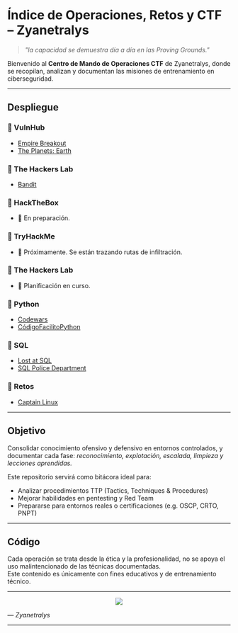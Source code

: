 # Índice de Operaciones, Retos y CTF – Zyanetralys

> *"la capacidad se demuestra día a día en las Proving Grounds."*

Bienvenido al **Centro de Mando de Operaciones CTF** de Zyanetralys, donde se recopilan, analizan y documentan las misiones de entrenamiento en ciberseguridad.

---

## Despliegue

### 📂 VulnHub
- [Empire Breakout](https://github.com/Zyanetralys/CTF/blob/main/EmpireBreakout.md)
- [The Planets: Earth](https://github.com/Zyanetralys/CTF/blob/main/ThePlanetsEarh.md)

### 📂 The Hackers Lab
- [Bandit](https://github.com/Zyanetralys/CTF/blob/main/Bandit.md)

### 📂 HackTheBox
- 🚧 En preparación.

### 📂 TryHackMe
- 🚧 Próximamente. Se están trazando rutas de infiltración.

### 📂 The Hackers Lab
- 🚧 Planificación en curso.

### 📂 Python
- [Codewars](https://github.com/Zyanetralys/Codewars)
- [CódigoFacilitoPython](https://github.com/Zyanetralys/Python)

### 📂 SQL
- [Lost at SQL](https://github.com/Zyanetralys/SQL-Lost-at-SQL)
- [SQL Police Department](https://github.com/Zyanetralys/SQL-Police-Department-exercises)


### 📂 Retos
- [Captain Linux](https://github.com/Zyanetralys/CTF/blob/main/CaptainLinux.md)

---

## Objetivo

Consolidar conocimiento ofensivo y defensivo en entornos controlados, y documentar cada fase: *reconocimiento, explotación, escalada, limpieza y lecciones aprendidas.*

Este repositorio servirá como bitácora ideal para:
- Analizar procedimientos TTP (Tactics, Techniques & Procedures)
- Mejorar habilidades en pentesting y Red Team
- Prepararse para entornos reales o certificaciones (e.g. OSCP, CRTO, PNPT)

---

## Código

Cada operación se trata desde la ética y la profesionalidad, no se apoya el uso malintencionado de las técnicas documentadas.  
Este contenido es únicamente con fines educativos y de entrenamiento técnico.

---

<p align="center">
  <img src="https://media4.giphy.com/media/v1.Y2lkPTc5MGI3NjExa2JrcXRqMDJ4YmpqM2l0dW92bHRtYmFrMnQxa3owYzRybmtmMDA4ZSZlcD12MV9pbnRlcm5hbF9naWZfYnlfaWQmY3Q9Zw/fwoOoDZpEpdQewQdRR/giphy.gif" />
</p>

— *Zyanetralys*

---
